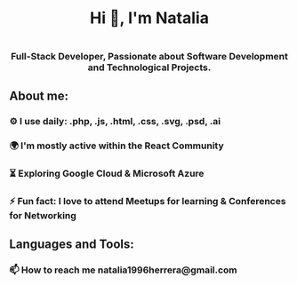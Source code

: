 <div aling="center">
<h1 align="center">Hi 👋, I'm Natalia</h1>
</div>
<img src="">
<h3 align="center">Full-Stack Developer, Passionate about Software Development and Technological Projects.</h3>
<h2 align="left">About me:</h2>
<h3 align="left">⚙️ I use daily: .php, .js, .html, .css, .svg, .psd, .ai</h3>

<h3 align="left">🌍 I'm mostly active within the React Community</h3>
<h3 align="left">⏳ Exploring Google Cloud & Microsoft Azure</h3>
<h3 align="left">⚡ Fun fact: I love to attend Meetups for learning & Conferences for Networking</h3>

<h2 align="left">Languages and Tools:</h2>


<h3 align="left">📫 How to reach me natalia1996herrera@gmail.com</h3>

